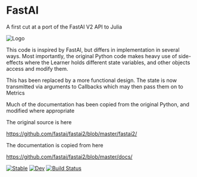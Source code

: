 # FastAI

A first cut at a port of the FastAI V2 API to Julia

![Logo](https://raw.githubusercontent.com/opus111/FastAI.jl/master/fastai-julia-logo.png)

This code is inspired by FastAI, but differs in implementation
in several ways.  Most importantly, the original Python code
makes heavy use of side-effects where the Learner holds different
state variables, and other objects access and modify them.

This has been replaced by a more functional design.  The state
is now transmitted via arguments to Callbacks which may then pass them
on to Metrics

Much of the documentation has been copied from the original Python,
and modified where appropriate

The original source is here

https://github.com/fastai/fastai2/blob/master/fastai2/

The documentation is copied from here

https://github.com/fastai/fastai2/blob/master/docs/

[![Stable](https://img.shields.io/badge/docs-stable-blue.svg)](https://opus111.github.io/FastAI.jl/stable)
[![Dev](https://img.shields.io/badge/docs-dev-blue.svg)](https://opus111.github.io/FastAI.jl/dev)
[![Build Status](https://travis-ci.com/opus111/FastAI.jl.svg?branch=master)](https://travis-ci.com/opus111/FastAI.jl)